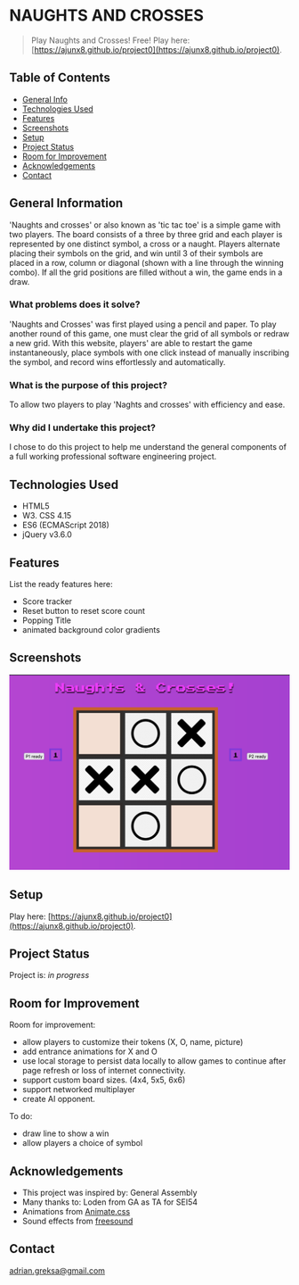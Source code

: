 # NAUGHTS AND CROSSES 
> Play Naughts and Crosses! Free!
> Play here: [https://ajunx8.github.io/project0](https://ajunx8.github.io/project0). 

## Table of Contents
* [General Info](#general-information)
* [Technologies Used](#technologies-used)
* [Features](#features)
* [Screenshots](#screenshots)
* [Setup](#setup)
* [Project Status](#project-status)
* [Room for Improvement](#room-for-improvement)
* [Acknowledgements](#acknowledgements)
* [Contact](#contact)
<!-- * [License](#license) -->


## General Information
'Naughts and crosses' or also known as 'tic tac toe' is a simple game with two players. The board consists of a three by three grid and each player is represented by one distinct symbol, a cross or a naught. Players alternate placing their symbols on the grid, and win until 3 of their symbols are placed in a row, column or diagonal (shown with a line through the winning combo). If all the grid positions are filled without a win, the game ends in a draw.


### What problems does it solve?
'Naughts and Crosses' was first played using a pencil and paper. To play another round of this game, one must clear the grid of all symbols or redraw a new grid. With this website, players' are able to restart the game instantaneously, place symbols with one click instead of manually inscribing the symbol, and record wins effortlessly and automatically.

### What is the purpose of this project?
To allow two players to play 'Naghts and crosses' with efficiency and ease.

### Why did I undertake this project?
I chose to do this project to help me understand the general components of a full working professional software engineering project. 


## Technologies Used
- HTML5
- W3. CSS 4.15
- ES6 (ECMAScript 2018)
- jQuery v3.6.0

## Features
List the ready features here:
- Score tracker
- Reset button to reset score count
- Popping Title
- animated background color gradients


## Screenshots
![Screen shot](img/ssGame.png)


## Setup
Play here: [https://ajunx8.github.io/project0](https://ajunx8.github.io/project0). 

## Project Status
Project is: _in progress_

## Room for Improvement

Room for improvement:
- allow players to customize their tokens (X, O, name, picture)
- add entrance animations for X and O
- use local storage to persist data locally to allow games to continue after page refresh or loss of internet connectivity.
- support custom board sizes. (4x4, 5x5, 6x6)
- support networked multiplayer
- create AI opponent.

To do:
- draw line to show a win
- allow players a choice of symbol


## Acknowledgements
- This project was inspired by: General Assembly
- Many thanks to: Loden from GA as TA for SEI54
- Animations from [Animate.css](https://animate.style/)
- Sound effects from [freesound](https://freesound.org)

## Contact
adrian.greksa@gmail.com
